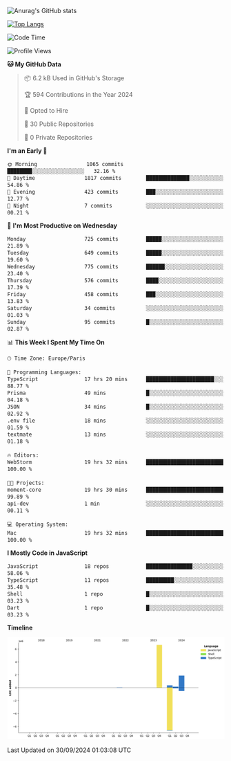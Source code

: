 ![Anurag's GitHub stats](https://github-readme-stats.vercel.app/api?username=sufiane&theme=dark&show_icons=true&count_private=true)


[![Top Langs](https://github-readme-stats.vercel.app/api/top-langs/?username=sufiane&layout=compact)](https://github.com/anuraghazra/github-readme-stats)

<!--START_SECTION:waka-->
![Code Time](http://img.shields.io/badge/Code%20Time-1%2C340%20hrs%2014%20mins-blue)

![Profile Views](http://img.shields.io/badge/Profile%20Views-0-blue)

**🐱 My GitHub Data** 

> 📦 6.2 kB Used in GitHub's Storage 
 > 
> 🏆 594 Contributions in the Year 2024
 > 
> 💼 Opted to Hire
 > 
> 📜 30 Public Repositories 
 > 
> 🔑 0 Private Repositories 
 > 
**I'm an Early 🐤** 

```text
🌞 Morning                1065 commits        ████████░░░░░░░░░░░░░░░░░   32.16 % 
🌆 Daytime                1817 commits        ██████████████░░░░░░░░░░░   54.86 % 
🌃 Evening                423 commits         ███░░░░░░░░░░░░░░░░░░░░░░   12.77 % 
🌙 Night                  7 commits           ░░░░░░░░░░░░░░░░░░░░░░░░░   00.21 % 
```
📅 **I'm Most Productive on Wednesday** 

```text
Monday                   725 commits         █████░░░░░░░░░░░░░░░░░░░░   21.89 % 
Tuesday                  649 commits         █████░░░░░░░░░░░░░░░░░░░░   19.60 % 
Wednesday                775 commits         ██████░░░░░░░░░░░░░░░░░░░   23.40 % 
Thursday                 576 commits         ████░░░░░░░░░░░░░░░░░░░░░   17.39 % 
Friday                   458 commits         ███░░░░░░░░░░░░░░░░░░░░░░   13.83 % 
Saturday                 34 commits          ░░░░░░░░░░░░░░░░░░░░░░░░░   01.03 % 
Sunday                   95 commits          █░░░░░░░░░░░░░░░░░░░░░░░░   02.87 % 
```


📊 **This Week I Spent My Time On** 

```text
🕑︎ Time Zone: Europe/Paris

💬 Programming Languages: 
TypeScript               17 hrs 20 mins      ██████████████████████░░░   88.77 % 
Prisma                   49 mins             █░░░░░░░░░░░░░░░░░░░░░░░░   04.18 % 
JSON                     34 mins             █░░░░░░░░░░░░░░░░░░░░░░░░   02.92 % 
.env file                18 mins             ░░░░░░░░░░░░░░░░░░░░░░░░░   01.59 % 
textmate                 13 mins             ░░░░░░░░░░░░░░░░░░░░░░░░░   01.18 % 

🔥 Editors: 
WebStorm                 19 hrs 32 mins      █████████████████████████   100.00 % 

🐱‍💻 Projects: 
moment-core              19 hrs 30 mins      █████████████████████████   99.89 % 
api-dev                  1 min               ░░░░░░░░░░░░░░░░░░░░░░░░░   00.11 % 

💻 Operating System: 
Mac                      19 hrs 32 mins      █████████████████████████   100.00 % 
```

**I Mostly Code in JavaScript** 

```text
JavaScript               18 repos            ███████████████░░░░░░░░░░   58.06 % 
TypeScript               11 repos            █████████░░░░░░░░░░░░░░░░   35.48 % 
Shell                    1 repo              █░░░░░░░░░░░░░░░░░░░░░░░░   03.23 % 
Dart                     1 repo              █░░░░░░░░░░░░░░░░░░░░░░░░   03.23 % 
```



**Timeline**

![Lines of Code chart](https://raw.githubusercontent.com/Sufiane/Sufiane/main/assets/bar_graph.png)


 Last Updated on 30/09/2024 01:03:08 UTC
<!--END_SECTION:waka-->


<!--
**Sufiane/sufiane** is a ✨ _special_ ✨ repository because its `README.md` (this file) appears on your GitHub profile.

Here are some ideas to get you started:

- 🔭 I’m currently working on ...
- 🌱 I’m currently learning ...
- 👯 I’m looking to collaborate on ...
- 🤔 I’m looking for help with ...
- 💬 Ask me about ...
- 📫 How to reach me: ...
- 😄 Pronouns: ...
- ⚡ Fun fact: ...
-->
